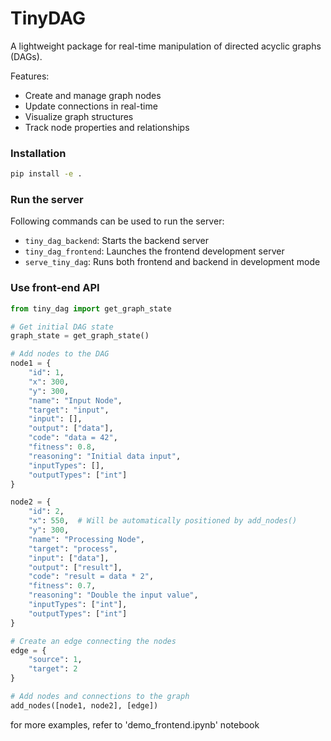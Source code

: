 # TinyDAG

A lightweight package for real-time manipulation of directed acyclic graphs (DAGs).

Features:
- Create and manage graph nodes
- Update connections in real-time
- Visualize graph structures
- Track node properties and relationships

### Installation
```bash
pip install -e .
```

### Run the server
Following commands can be used to run the server: 

- `tiny_dag_backend`: Starts the backend server
- `tiny_dag_frontend`: Launches the frontend development server
- `serve_tiny_dag`: Runs both frontend and backend in development mode


### Use front-end API 

```python
from tiny_dag import get_graph_state

# Get initial DAG state
graph_state = get_graph_state()

# Add nodes to the DAG
node1 = {
    "id": 1,
    "x": 300,
    "y": 300,
    "name": "Input Node",
    "target": "input",
    "input": [],
    "output": ["data"],
    "code": "data = 42",
    "fitness": 0.8,
    "reasoning": "Initial data input",
    "inputTypes": [],
    "outputTypes": ["int"]
}

node2 = {
    "id": 2,
    "x": 550,  # Will be automatically positioned by add_nodes()
    "y": 300,
    "name": "Processing Node",
    "target": "process",
    "input": ["data"],
    "output": ["result"],
    "code": "result = data * 2",
    "fitness": 0.7,
    "reasoning": "Double the input value",
    "inputTypes": ["int"],
    "outputTypes": ["int"]
}

# Create an edge connecting the nodes
edge = {
    "source": 1,
    "target": 2
}

# Add nodes and connections to the graph
add_nodes([node1, node2], [edge])
```

for more examples, refer to 'demo_frontend.ipynb' notebook
